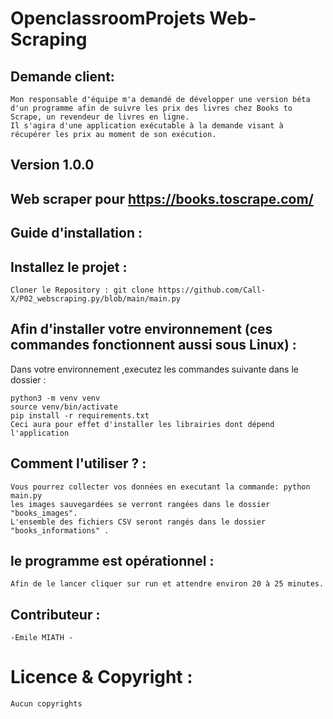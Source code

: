 
# OpenclassroomProjets Web-Scraping


## Demande client:
```
Mon responsable d'équipe m'a demandé de développer une version béta d'un programme afin de suivre les prix des livres chez Books to Scrape, un revendeur de livres en ligne.
Il s'agira d'une application exécutable à la demande visant à récupérer les prix au moment de son exécution.
```

## Version 1.0.0

## Web scraper pour https://books.toscrape.com/

## Guide d'installation  :

## Installez le projet :
```
Cloner le Repository : git clone https://github.com/Call-X/P02_webscraping.py/blob/main/main.py
```
## Afin d'installer votre environnement (ces commandes fonctionnent aussi sous Linux) :

Dans votre environnement ,executez les commandes suivante dans le dossier   : 
```
python3 -m venv venv
source venv/bin/activate
pip install -r requirements.txt
Ceci aura pour effet d'installer les librairies dont dépend l'application
```

## Comment l'utiliser ? :
```
Vous pourrez collecter vos données en executant la commande: python main.py 
les images sauvegardées se verront rangées dans le dossier "books_images".
L'ensemble des fichiers CSV seront rangés dans le dossier "books_informations" .
```
## le programme est opérationnel :
```
Afin de le lancer cliquer sur run et attendre environ 20 à 25 minutes.
```
## Contributeur :
```
-Emile MIATH -
```
# Licence & Copyright :
```
Aucun copyrights
```
